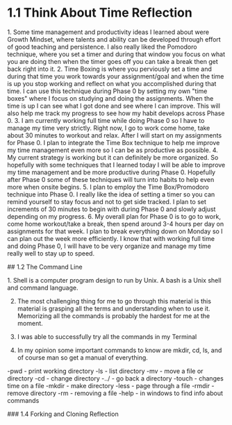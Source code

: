 # 1.1 Think About Time Reflection
<p>
  1. Some time management and productivity ideas I learned about were Growth Mindset, where talents and ability can be developed through effort of good teaching and persistence. I also really liked the Pomodoro technique, where you set a timer and during that window you focus on what you are doing then when the timer goes off you can take a break then get back right into it.
  2. Time Boxing is where you perviously set a time and during that time you work towards your assignment/goal and when the time is up you stop working and reflect on what you accomplished during that time. I can use this technique during Phase 0 by setting my own "time boxes" where I focus on studying and doing the assignments. When the time is up I can see what I got done and see where I can improve. This will also help me track my progress to see how my habit develops across Phase 0.
  3. I am currently working full time while doing Phase 0 so I have to manage my time very strictly. Right now, I go to work come home, take about 30 minutes to workout and relax. After I will start on my assignments for Phase 0. I plan to integrate the Time Box technique to help me improve my time management even more so I can be as productive as possible.
  4. My current strategy is working but it can definitely be more organized. So hopefully with some techniques that I learned today I will be able to improve my time management and be more productive during Phase 0. Hopefully after Phase 0 some of these techniques will turn into habits to help even more when onsite begins.
  5. I plan to employ the Time Box/Promodoro technique into Phase 0. I really like the idea of setting a timer so you can remind yourself to stay focus and not to get side tracked. I plan to set increments of 30 minutes to begin with during Phase 0 and slowly adjust depending on my progress.
  6. My overall plan for Phase 0 is to go to work, come home workout/take a break, then spend around 3-4 hours per day on assignments for that week. I plan to break everything down on Monday so I can plan out the week more efficiently. I know that with working full time and doing Phase 0, I will have to be very organize and manage my time really well to stay up to speed.
</p>
## 1.2 The Command Line
<p>
  1. Shell is a computer program design to run by Unix. A bash is a Unix shell and command language.

  2. The most challenging thing for me to go through this material is this material is grasping all the terms and understanding when to use it. Memorizing all the commands is probably the hardest for me at the moment.

  3. I was able to successfully try all the commands in my Terminal

  4. In my opinion some important commands to know are mkdir, cd, ls, and of course man so get a manual of everything.

  -pwd - print working directory
  -ls - list directory
  -mv - move a file or directory
  -cd - change directory
  -../ - go back a directory
  -touch - changes time on a file
  -mkdir - make directory
  -less - page through a file
  -rmdir - remove directory
  -rm - removing a file
  -help - in windows to find info about commands
</p>
### 1.4 Forking and Cloning Reflection
